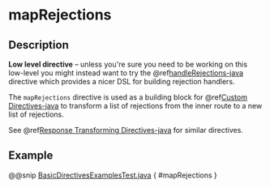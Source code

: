 <a id="maprejections-java"></a>
# mapRejections

## Description

**Low level directive** – unless you're sure you need to be working on this low-level you might instead
want to try the @ref[handleRejections-java](../execution-directives/handleRejections.md#handlerejections-java) directive which provides a nicer DSL for building rejection handlers.

The `mapRejections` directive is used as a building block for @ref[Custom Directives-java](../custom-directives.md#custom-directives-java) to transform a list
of rejections from the inner route to a new list of rejections.

See @ref[Response Transforming Directives-java](index.md#response-transforming-directives-java) for similar directives.

## Example

@@snip [BasicDirectivesExamplesTest.java](../../../../../../../test/java/docs/http/javadsl/server/directives/BasicDirectivesExamplesTest.java) { #mapRejections }